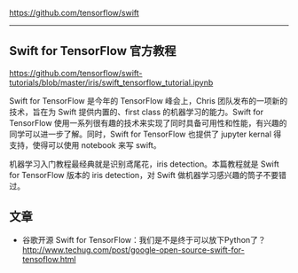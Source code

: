 https://github.com/tensorflow/swift







---

## Swift for TensorFlow 官方教程  

https://github.com/tensorflow/swift-tutorials/blob/master/iris/swift_tensorflow_tutorial.ipynb

Swift for TensorFlow 是今年的 TensorFlow 峰会上，Chris 团队发布的一项新的技术，旨在为 Swift 提供内置的、first class 的机器学习的能力。Swift for TensorFlow 使用一系列很有趣的技术来实现了同时具备可用性和性能，有兴趣的同学可以进一步了解。同时，Swift for TensorFlow 也提供了 jupyter kernal 得支持，使得可以使用 notebook 来写 swift。

机器学习入门教程最经典就是识别鸢尾花，iris detection。本篇教程就是 Swift for TensorFlow 版本的 iris detection，对 Swift 做机器学习感兴趣的筒子不要错过。

## 文章

* 谷歌开源 Swift for TensorFlow：我们是不是终于可以放下Python了？ http://www.techug.com/post/google-open-source-swift-for-tensoflow.html
